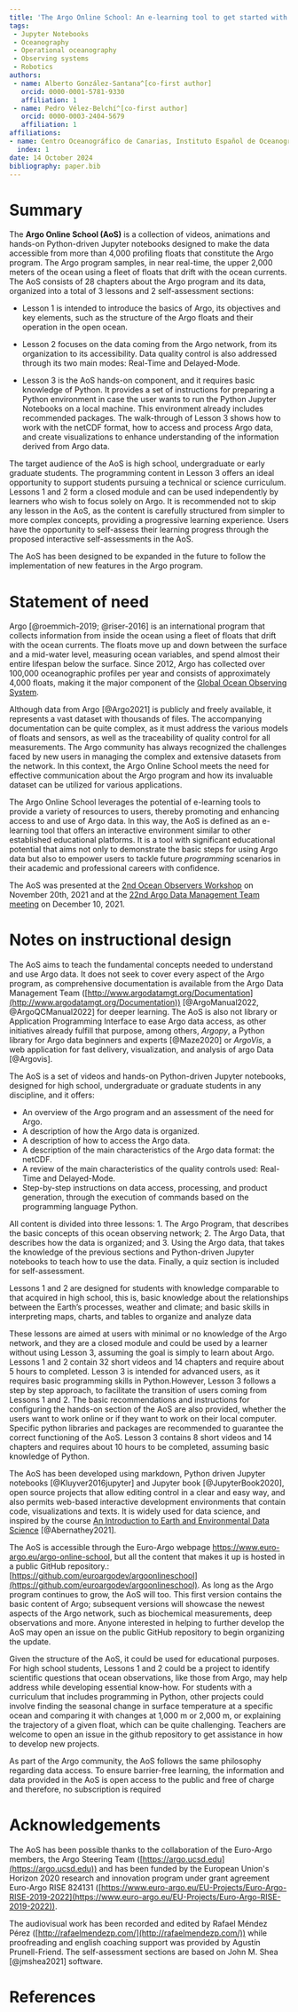 ```yaml
---
title: 'The Argo Online School: An e-learning tool to get started with Argo'
tags:
 - Jupyter Notebooks
 - Oceanography
 - Operational oceanography
 - Observing systems
 - Robotics
authors:
 - name: Alberto González-Santana^[co-first author]
   orcid: 0000-0001-5781-9330
   affiliation: 1
 - name: Pedro Vélez-Belchí^[co-first author]
   orcid: 0000-0003-2404-5679
   affiliation: 1
affiliations:
- name: Centro Oceanográfico de Canarias, Instituto Español de Oceanografía (IEO - CSIC)
  index: 1
date: 14 October 2024
bibliography: paper.bib
---
```


# Summary

The **Argo Online School (AoS)** is a collection of videos, animations and hands-on Python-driven Jupyter notebooks designed to make the data accessible from more than 4,000 profiling floats that constitute the Argo program. The Argo program samples, in near real-time, the upper 2,000 meters of the ocean using a fleet of floats that drift with the ocean currents. The AoS consists of 28 chapters about the Argo program and its data, organized into a total of 3 lessons and 2 self-assessment sections:

* Lesson 1 is intended to introduce the basics of Argo, its objectives and key elements, such as the structure of the Argo floats and their operation in the open ocean.

* Lesson 2 focuses on the data coming from the Argo network, from its organization to its accessibility. Data quality control is also addressed through its two main modes: Real-Time and Delayed-Mode.

* Lesson 3 is the AoS hands-on component, and it requires basic knowledge of Python. It provides a set of instructions for preparing a Python environment in case the user wants to run the Python Jupyter Notebooks on a local machine. This environment already includes recommended packages. The walk-through of Lesson 3 shows how to work with the netCDF format, how to access and process Argo data, and create visualizations to enhance understanding of the information derived from Argo data.

The target audience of the AoS is high school, undergraduate or early graduate students. The programming content in Lesson 3 offers an ideal opportunity to support students pursuing a technical or science curriculum. Lessons 1 and 2 form a closed module and can be used independently by learners who wish to focus solely on Argo. It is recommended not to skip any lesson in the AoS, as the content is carefully structured from simpler to more complex concepts, providing a progressive learning experience. Users have the opportunity to self-assess their learning progress through the proposed interactive self-assessments in the AoS.

The AoS has been designed to be expanded in the future to follow the implementation of new features in the Argo program.

# Statement of need

Argo [@roemmich-2019; @riser-2016] is an international program that collects information from inside the ocean using a fleet of floats that drift with the ocean currents. The floats move up and down between the surface and a mid-water level, measuring ocean variables, and spend almost their entire lifespan below the surface. Since 2012, Argo has collected over 100,000 oceanographic profiles per year and consists of approximately 4,000 floats, making it the major component of the [Global Ocean Observing System](https://www.goosocean.org/).

Although data from Argo [@Argo2021] is publicly and freely available, it represents a vast dataset with thousands of files. The accompanying documentation can be quite complex, as it must address the various models of floats and sensors, as well as the traceability of quality control for all measurements. The Argo community has always recognized the challenges faced by new users in managing the complex and extensive datasets from the network. In this context, the Argo Online School meets the need for effective communication about the Argo program and how its invaluable dataset can be utilized for various applications.

The Argo Online School leverages the potential of e-learning tools to provide a variety of resources to users, thereby promoting and enhancing access to and use of Argo data. In this way, the AoS is defined as an e-learning tool that offers an interactive environment similar to other established educational platforms. It is a tool with significant educational potential that aims not only to demonstrate the basic steps for using Argo data but also to empower users to tackle future _programming_ scenarios in their academic and professional careers with confidence.

The AoS was presented at the [2nd Ocean Observers Workshop](https://bit.ly/3pUChmJ) on November 20th, 2021  and at the [22nd Argo Data Management Team meeting](https://bit.ly/3e39rLL) on December 10, 2021.

# Notes on instructional design

The AoS aims to teach the fundamental concepts needed to understand and use Argo data. It does not seek to cover every aspect of the Argo program, as comprehensive documentation is available from the Argo Data Management Team ([http://www.argodatamgt.org/Documentation](http://www.argodatamgt.org/Documentation)) [@ArgoManual2022, @ArgoQCManual2022] for deeper learning. The AoS is also not library or Application Programming Interface to ease Argo data access, as other initiatives already fulfill that purpose, among others, *Argopy*, a Python library for Argo data beginners and experts [@Maze2020] or  *ArgoVis*, a web application for fast delivery, visualization, and analysis of argo Data [@Argovis].

The AoS is a set of videos and hands-on Python-driven Jupyter notebooks, designed for high school, undergraduate or graduate students in any discipline, and it offers:

* An overview of the Argo program and an assessment of the need for Argo.
* A description of how the Argo data is organized.
* A description of how to access the Argo data.
* A description of the main characteristics of the Argo data format: the netCDF.
* A review of the main characteristics of the quality controls used: Real-Time and Delayed-Mode.
* Step-by-step instructions on data access, processing, and product generation, through the execution of commands based on the programming language Python.

All content is divided into three lessons: 1. The Argo Program, that describes the basic concepts of this ocean observing network; 2. The Argo Data, that describes how the data is organized; and 3. Using the Argo data, that takes the knowledge of the previous sections and Python-driven Jupyter notebooks to teach how to use the data. Finally, a quiz section is included for self-assessment.

Lessons 1 and 2 are designed for students with knowledge comparable to that acquired in high school, this is, basic knowledge about the relationships between the Earth’s processes, weather and climate; and basic skills in interpreting maps, charts, and tables to organize and analyze data

These lessons are aimed at users with minimal or no knowledge of the Argo network, and they are a closed module and could be used by a learner without using Lesson 3, assuming the goal is simply to learn about Argo. Lessons 1 and 2 contain 32 short videos and 14 chapters and require about 5 hours to completed. Lesson 3 is intended for advanced users, as it requires basic programming skills in Python.However, Lesson 3 follows a step by step approach, to facilitate the transition of users coming from Lessons 1 and 2. The basic recommendations and instructions for configuring the hands-on section of the AoS are also provided, whether the users want to work online or if they want to work on their local computer. Specific python libraries and packages are recommended to guarantee the correct functioning of the AoS. Lesson 3 contains 8 short videos and 14 chapters and requires about 10 hours to be completed, assuming basic knowledge of Python.

The AoS has been developed using markdown, Python driven Jupyter notebooks [@Kluyver2016jupyter] and Jupyter book [@JupyterBook2020], open source projects that allow editing control in a clear and easy way, and also permits web-based interactive development environments that contain code, visualizations and texts. It is widely used for data science, and inspired by the course [An Introduction to Earth and Environmental Data Science](https://earth-env-data-science.github.io/intro.html) [@Abernathey2021].

The AoS is accessible through the Euro-Argo webpage https://www.euro-argo.eu/argo-online-school, but all the content that makes it up is hosted in a public GitHub repository.: [https://github.com/euroargodev/argoonlineschool](https://github.com/euroargodev/argoonlineschool). As long as the Argo program continues to grow, the AoS will too. This first version contains the basic content of Argo; subsequent versions will showcase the newest aspects of the Argo network, such as biochemical measurements, deep observations and more. Anyone interested in helping to further develop the AoS may open an issue on the public GitHub repository to begin organizing the update.

Given the structure of the AoS, it could be used for educational purposes. For high school students, Lessons 1 and 2 could be a project to identify scientific questions that ocean observations, like those from Argo, may help address while developing essential know-how.  For students with a curriculum that includes programming in Python, other projects could involve finding the seasonal change in surface temperature at a specific ocean and comparing it with changes at 1,000 m or 2,000 m, or explaining the trajectory of a given float, which can be quite challenging.  Teachers are welcome to open an issue in the github repository to get assistance in how to develop new projects.

As part of the Argo community, the AoS follows the same philosophy regarding data access. To ensure barrier-free learning, the information and data provided in the AoS is open access to the public and free of charge and therefore, no subscription is required

# Acknowledgements

The AoS has been possible thanks to the collaboration of the Euro-Argo members, the Argo Steering Team ([https://argo.ucsd.edu](https://argo.ucsd.edu)) and has been funded by the European Union's Horizon 2020 research and innovation program under grant agreement Euro-Argo RISE 824131 ([https://www.euro-argo.eu/EU-Projects/Euro-Argo-RISE-2019-2022](https://www.euro-argo.eu/EU-Projects/Euro-Argo-RISE-2019-2022)).

The audiovisual work has been recorded and edited by Rafael Méndez Pérez ([http://rafaelmendezp.com/](http://rafaelmendezp.com/)) while proofreading and english coaching support was provided by Agustín Prunell-Friend. The self-assessment sections are based on John M. Shea [@jmshea2021] software.

# References